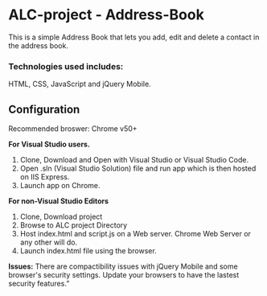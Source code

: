 # ALC-project - Address-Book

This is a simple Address Book that lets you add, edit and delete a contact in the address book.


### Technologies used includes: ###
HTML, CSS, JavaScript and jQuery Mobile.

## Configuration ##
Recommended broswer: Chrome v50+

__For Visual Studio users.__
1) Clone, Download and Open with Visual Studio or Visual Studio Code.
2) Open .sln (Visual Studio Solution) file and run app which is then hosted on IIS Express. 
3) Launch app on Chrome.

__For non-Visual Studio Editors__
1) Clone, Download project
2) Browse to ALC project Directory
3) Host index.html and script.js on a Web server. Chrome Web Server or any other will do. 
3) Launch index.html file using the browser.


__Issues:__
There are compactibility issues with jQuery Mobile and some browser's security settings.
Update your browsers to have the lastest security features.”




